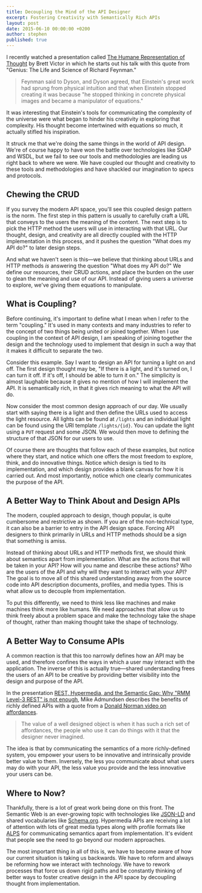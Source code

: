 ```yaml
---
title: Decoupling the Mind of the API Designer
excerpt: Fostering Creativity with Semantically Rich APIs
layout: post
date: 2015-06-10 00:00:00 +0200
author: stephen
published: true
---
```


I recently watched a presentation called [The Humane Representation of Thought](https://vimeo.com/115154289) by Brett Victor in which he starts out his talk with this quote from "Genius: The Life and Science of Richard Feynman."

> Feynman said to Dyson, and Dyson agreed, that Einstein's great work had sprung from physical intuition and that when Einstein stopped creating it was because "he stopped thinking in concrete physical images and became a manipulator of equations."

It was interesting that Einstein's tools for communicating the complexity of the universe were what began to hinder his creativity in exploring that complexity. His thought become intertwined with equations so much, it actually stifled his inspiration.

It struck me that we're doing the same things in the world of API design. We're of course happy to have won the battle over technologies like SOAP and WSDL, but we fail to see our tools and methodologies are leading us right back to where we were. We have coupled our thought and creativity to these tools and methodologies and have shackled our imagination to specs and protocols.

## Chewing the CRUD

If you survey the modern API space, you'll see this coupled design pattern is the norm. The first step in this pattern is usually to carefully craft a URL that conveys to the users the meaning of the content. The next step is to pick the HTTP method the users will use in interacting with that URL. Our thought, design, and creativity are all directly coupled with the HTTP implementation in this process, and it pushes the question "What does my API do?" to later design steps.

And what we haven't seen is this—we believe that thinking about URLs and HTTP methods *is* answering the question "What does my API do?" We define our resources, their CRUD actions, and place the burden on the user to glean the meaning and use of our API. Instead of giving users a universe to explore, we've giving them equations to manipulate.

## What is Coupling?

Before continuing, it's important to define what I mean when I refer to the term "coupling." It's used in many contexts and many industries to refer to the concept of two things being united or joined together. When I use coupling in the context of API design, I am speaking of joining together the design and the technology used to implement that design in such a way that it makes it difficult to separate the two.

Consider this example. Say I want to design an API for turning a light on and off. The first design thought may be, "If there is a light, and it's turned on, I can turn it off. If it's off, I should be able to turn it on." The simplicity is almost laughable because it gives no mention of how I will implement the API. It is semantically rich, in that it gives rich meaning to what the API will do.

Now consider the most common design approach of our day. We usually start with saying there is a light and then define the URLs used to access the light resource. All lights can be found at `/lights` and an individual light can be found using the URI template `/lights/{id}`. You can update the light using a `PUT` request and some JSON. We would then move to defining the structure of that JSON for our users to use.

Of course there are thoughts that follow each of these examples, but notice where they start, and notice which one offers the most freedom to explore, think, and do innovative things. Notice which design is tied to its implementation, and which design provides a blank canvas for how it is carried out. And most importantly, notice which one clearly communicates the purpose of the API.

## A Better Way to Think About and Design APIs

The modern, coupled approach to design, though popular, is quite cumbersome and restrictive as shown. If you are of the non-technical type, it can also be a barrier to entry in the API design space. Forcing API designers to think primarily in URLs and HTTP methods should be a sign that something is amiss.

Instead of thinking about URLs and HTTP methods first, we should think about semantics apart from implementation. What are the actions that will be taken in your API? How will you name and describe these actions? Who are the users of the API and why will they want to interact with your API? The goal is to move all of this shared understanding away from the source code into API description documents, profiles, and media types. This is what allow us to decouple from implementation.

To put this differently, we need to think less like machines and make machines think more like humans. We need approaches that allow us to think freely about a problem space and make the technology take the shape of thought, rather than making thought take the shape of technology.

## A Better Way to Consume APIs

A common reaction is that this too narrowly defines how an API may be used, and therefore confines the ways in which a user may interact with the application. The inverse of this is actually true—shared understanding frees the users of an API to be creative by providing better visibility into the design and purpose of the API.

In the presentation [REST, Hypermedia, and the Semantic Gap: Why "RMM Level-3 REST" is not enough](https://www.youtube.com/watch?v=UkAt9XSOfaE), Mike Admundsen describes the benefits of richly defined APIs with a quote from a [Donald Norman video on affordances](https://www.youtube.com/watch?v=NK1Zb_5VxuM).

> The value of a well designed object is when it has such a rich set of affordances, the people who use it can do things with it that the designer never imagined.

The idea is that by communicating the semantics of a more richly-defined system, you empower your users to be innovative and intrinsically provide better value to them. Inversely, the less you communicate about what users may do with your API, the less value you provide and the less innovative your users can be.

## Where to Now?

Thankfully, there is a lot of great work being done on this front. The Semantic Web is an ever-growing topic with technologies like [JSON-LD](http://json-ld.org/) and shared vocabularies like [Schema.org](http://schema.org/). Hypermedia APIs are receiving a lot of attention with lots of great media types along with profile formats like [ALPS](http://alps.io/) for communicating semantics apart from implementation. It's evident that people see the need to go beyond our modern approaches.

The most important thing in all of this is, we have to become aware of how our current situation is taking us backwards. We have to reform and always be reforming how we interact with technology. We have to rework processes that force us down rigid paths and be constantly thinking of better ways to foster creative design in the API space by decoupling thought from implementation.





